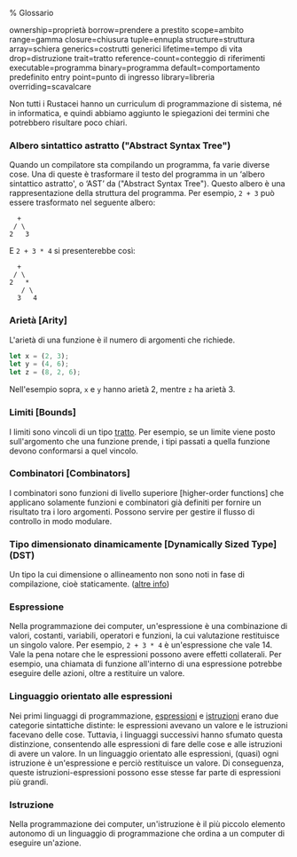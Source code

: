 % Glossario

ownership=proprietà
borrow=prendere a prestito
scope=ambito
range=gamma
closure=chiusura
tuple=ennupla
structure=struttura
array=schiera
generics=costrutti generici
lifetime=tempo di vita
drop=distruzione
trait=tratto
reference-count=conteggio di riferimenti
executable=programma
binary=programma
default=comportamento predefinito
entry point=punto di ingresso
library=libreria
overriding=scavalcare

Non tutti i Rustacei hanno un curriculum di programmazione di sistema,
né in informatica, e quindi abbiamo aggiunto le spiegazioni dei termini
che potrebbero risultare poco chiari.

### Albero sintattico astratto ("Abstract Syntax Tree")

Quando un compilatore sta compilando un programma, fa varie diverse cose.
Una di queste è trasformare il testo del programma in un ‘albero sintattico
astratto', o ‘AST’ da ("Abstract Syntax Tree"). Questo albero è
una rappresentazione della struttura del programma. Per esempio, `2 + 3`
può essere trasformato nel seguente albero:

```text
  +
 / \
2   3
```

E `2 + 3 * 4` si presenterebbe così:

```text
  +
 / \
2   *
   / \
  3   4
```

### Arietà [Arity]

L'arietà di una funzione è il numero di argomenti che richiede.

```rust
let x = (2, 3);
let y = (4, 6);
let z = (8, 2, 6);
```

Nell'esempio sopra, `x` e `y` hanno arietà 2, mentre `z` ha arietà 3.

### Limiti [Bounds]

I limiti sono vincoli di un tipo [tratto][tratti]. Per esempio, se un limite
viene posto sull'argomento che una funzione prende, i tipi passati
a quella funzione devono conformarsi a quel vincolo.

[tratti]: traits.html

### Combinatori [Combinators]

I combinatori sono funzioni di livello superiore [higher-order functions]
che applicano solamente funzioni e combinatori già definiti per fornire
un risultato tra i loro argomenti.
Possono servire per gestire il flusso di controllo in modo modulare.

### Tipo dimensionato dinamicamente [Dynamically Sized Type] (DST)

Un tipo la cui dimensione o allineamento non sono noti in fase di compilazione,
cioè staticamente. ([altre info][link])

[link]: ../nomicon/exotic-sizes.html#dynamically-sized-types-dsts

### Espressione

Nella programmazione dei computer, un'espressione è una combinazione di valori,
costanti, variabili, operatori e funzioni, la cui valutazione restituisce
un singolo valore. Per esempio, `2 + 3 * 4` è un'espressione che vale 14.
Vale la pena notare che le espressioni possono avere effetti collaterali.
Per esempio, una chiamata di funzione all'interno di una espressione
potrebbe eseguire delle azioni, oltre a restituire un valore.

### Linguaggio orientato alle espressioni

Nei primi linguaggi di programmazione, [espressioni][espressione] e
[istruzioni][istruzione] erano due categorie sintattiche distinte:
le espressioni avevano un valore e le istruzioni facevano delle cose.
Tuttavia, i linguaggi successivi hanno sfumato questa distinzione, consentendo
alle espressioni di fare delle cose e alle istruzioni di avere un valore.
In un linguaggio orientato alle espressioni, (quasi) ogni istruzione è
un'espressione e perciò restituisce un valore. Di conseguenza, queste
istruzioni-espressioni possono esse stesse far parte di espressioni più grandi.

[espressione]: glossary.html#expression
[istruzione]: glossary.html#statement

### Istruzione

Nella programmazione dei computer, un'istruzione è il più piccolo elemento
autonomo di un linguaggio di programmazione che ordina a un computer
di eseguire un'azione.
